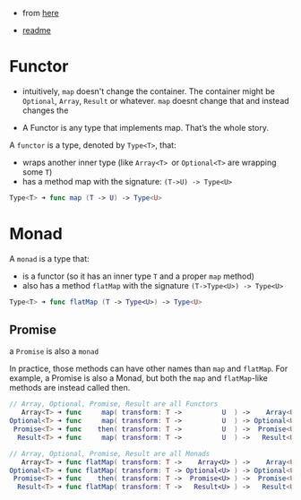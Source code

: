 * from [here](http://alisoftware.github.io/swift/2015/10/17/lets-talk-about-monads/)

* [readme](http://www.javiersoto.me/)

# Functor

* intuitively, `map` doesn't change the container. The container might be `Optional`, `Array`, `Result` or whatever. `map` doesnt change that and instead changes the

* A Functor is any type that implements map. That’s the whole story.

A `functor` is a type, denoted by `Type<T>`, that:

* wraps another inner type (like `Array<T> `or `Optional<T>` are wrapping some `T`)
* has a method map with the signature: `(T->U) -> Type<U>`

```swift
Type<T> ➜ func map (T -> U) -> Type<U>
```

# Monad

A `monad` is a type that:

* is a functor (so it has an inner type `T` and a proper `map` method)
* also has a method `flatMap` with the signature `(T->Type<U>) -> Type<U>`

```swift
Type<T> ➜ func flatMap (T -> Type<U>) -> Type<U>
```

## Promise
a `Promise` is also a `monad`

In practice, those methods can have other names than `map` and `flatMap`. For
example, a Promise is also a Monad, but both the `map` and `flatMap`-like methods
are instead called then.


```swift
// Array, Optional, Promise, Result are all Functors
   Array<T> ➜ func     map( transform: T ->          U  ) ->    Array<U>
Optional<T> ➜ func     map( transform: T ->          U  ) -> Optional<U>
 Promise<T> ➜ func    then( transform: T ->          U  ) ->  Promise<U>
  Result<T> ➜ func     map( transform: T ->          U  ) ->   Result<U>
```

```swift
// Array, Optional, Promise, Result are all Monads
   Array<T> ➜ func flatMap( transform: T ->    Array<U> ) ->    Array<U>
Optional<T> ➜ func flatMap( transform: T -> Optional<U> ) -> Optional<U>
 Promise<T> ➜ func    then( transform: T ->  Promise<U> ) ->  Promise<U>
  Result<T> ➜ func flatMap( transform: T ->   Result<U> ) ->   Result<U>
```
